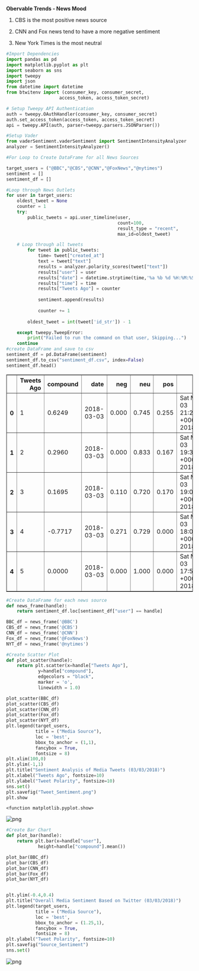
**Obervable Trends - News Mood**

1) CBS is the most positive news source

2) CNN and Fox news tend to have a more negative sentiment

3) New York Times is the most neutral


```python
#Import Dependencies
import pandas as pd
import matplotlib.pyplot as plt
import seaborn as sns
import tweepy
import json
from datetime import datetime
from btwitenv import (consumer_key, consumer_secret, 
                    access_token, access_token_secret)

# Setup Tweepy API Authentication
auth = tweepy.OAuthHandler(consumer_key, consumer_secret)
auth.set_access_token(access_token, access_token_secret)
api = tweepy.API(auth, parser=tweepy.parsers.JSONParser())

#Setup Vader
from vaderSentiment.vaderSentiment import SentimentIntensityAnalyzer
analyzer = SentimentIntensityAnalyzer()
```


```python
#For Loop to Create DataFrame for all News Sources

target_users = ("@BBC","@CBS","@CNN","@FoxNews","@nytimes")
sentiment = []
sentiment_df = []

#Loop through News Outlets
for user in target_users:
    oldest_tweet = None
    counter = 1
    try:
        public_tweets = api.user_timeline(user,
                                          count=100,
                                          result_type = "recent",
                                          max_id=oldest_tweet)

    # Loop through all tweets
        for tweet in public_tweets:   
            time= tweet["created_at"]
            text = tweet["text"]
            results = analyzer.polarity_scores(tweet["text"])
            results["user"] = user
            results["date"] = datetime.strptime(time,'%a %b %d %H:%M:%S %z %Y').date()
            results["time"] = time
            results["Tweets Ago"] = counter
            
            sentiment.append(results)
            
            counter += 1
            
        oldest_tweet = int(tweet['id_str']) - 1

    except tweepy.TweepError:
        print("Failed to run the command on that user, Skipping...")
    continue
#create DataFrame and save to csv    
sentiment_df = pd.DataFrame(sentiment)
sentiment_df.to_csv("sentiment_df.csv", index=False)
sentiment_df.head()
```




<div>
<style scoped>
    .dataframe tbody tr th:only-of-type {
        vertical-align: middle;
    }

    .dataframe tbody tr th {
        vertical-align: top;
    }

    .dataframe thead th {
        text-align: right;
    }
</style>
<table border="1" class="dataframe">
  <thead>
    <tr style="text-align: right;">
      <th></th>
      <th>Tweets Ago</th>
      <th>compound</th>
      <th>date</th>
      <th>neg</th>
      <th>neu</th>
      <th>pos</th>
      <th>time</th>
      <th>user</th>
    </tr>
  </thead>
  <tbody>
    <tr>
      <th>0</th>
      <td>1</td>
      <td>0.6249</td>
      <td>2018-03-03</td>
      <td>0.000</td>
      <td>0.745</td>
      <td>0.255</td>
      <td>Sat Mar 03 21:21:40 +0000 2018</td>
      <td>@BBC</td>
    </tr>
    <tr>
      <th>1</th>
      <td>2</td>
      <td>0.2960</td>
      <td>2018-03-03</td>
      <td>0.000</td>
      <td>0.833</td>
      <td>0.167</td>
      <td>Sat Mar 03 19:36:06 +0000 2018</td>
      <td>@BBC</td>
    </tr>
    <tr>
      <th>2</th>
      <td>3</td>
      <td>0.1695</td>
      <td>2018-03-03</td>
      <td>0.110</td>
      <td>0.720</td>
      <td>0.170</td>
      <td>Sat Mar 03 19:00:05 +0000 2018</td>
      <td>@BBC</td>
    </tr>
    <tr>
      <th>3</th>
      <td>4</td>
      <td>-0.7717</td>
      <td>2018-03-03</td>
      <td>0.271</td>
      <td>0.729</td>
      <td>0.000</td>
      <td>Sat Mar 03 18:00:16 +0000 2018</td>
      <td>@BBC</td>
    </tr>
    <tr>
      <th>4</th>
      <td>5</td>
      <td>0.0000</td>
      <td>2018-03-03</td>
      <td>0.000</td>
      <td>1.000</td>
      <td>0.000</td>
      <td>Sat Mar 03 17:58:00 +0000 2018</td>
      <td>@BBC</td>
    </tr>
  </tbody>
</table>
</div>




```python
#Create DataFrame for each news source
def news_frame(handle):
    return sentiment_df.loc[sentiment_df["user"] == handle]

BBC_df = news_frame('@BBC') 
CBS_df = news_frame('@CBS')
CNN_df = news_frame('@CNN')
Fox_df = news_frame('@FoxNews')
NYT_df = news_frame('@nytimes')
```


```python
#Create Scatter Plot
def plot_scatter(handle):
    return plt.scatter(x=handle["Tweets Ago"],
            y=handle["compound"],
            edgecolors = "black",
            marker = 'o',
            linewidth = 1.0)

plot_scatter(BBC_df)
plot_scatter(CBS_df)
plot_scatter(CNN_df)
plot_scatter(Fox_df)
plot_scatter(NYT_df)
plt.legend(target_users, 
           title = ("Media Source"), 
           loc = 'best', 
           bbox_to_anchor = (1,1),
           fancybox = True,
           fontsize = 8)
plt.xlim(100,0)
plt.ylim(-1,1)
plt.title("Sentiment Analysis of Media Tweets (03/03/2018)")
plt.xlabel("Tweets Ago", fontsize=10)
plt.ylabel("Tweet Polarity", fontsize=10)
sns.set()
plt.savefig("Tweet_Sentiment.png")
plt.show
```




    <function matplotlib.pyplot.show>




![png](output_4_1.png)



```python
#Create Bar Chart
def plot_bar(handle):
    return plt.bar(x=handle["user"],
            height=handle["compound"].mean())

plot_bar(BBC_df)
plot_bar(CBS_df)
plot_bar(CNN_df)
plot_bar(Fox_df)
plot_bar(NYT_df)


plt.ylim(-0.4,0.4)
plt.title("Overall Media Sentiment Based on Twitter (03/03/2018)")
plt.legend(target_users, 
           title = ("Media Source"), 
           loc = 'best', 
           bbox_to_anchor = (1.25,1),
           fancybox = True,
           fontsize = 8)
plt.ylabel("Tweet Polarity", fontsize=10)
plt.savefig("Source_Sentiment")
sns.set()
```


![png](output_5_0.png)

